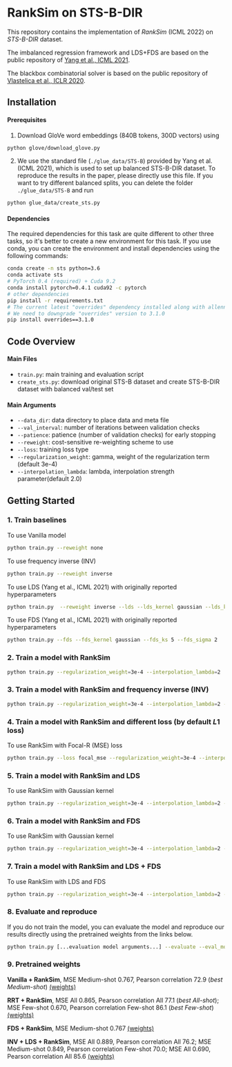 # RankSim on STS-B-DIR
This repository contains the implementation of *RankSim* (ICML 2022) on *STS-B-DIR* dataset. 

The imbalanced regression framework and LDS+FDS are based on the public repository of [Yang et al., ICML 2021](https://github.com/YyzHarry/imbalanced-regression/tree/main/imdb-wiki-dir). 

The blackbox combinatorial solver is based on the public repository of [Vlastelica et al., ICLR 2020](https://github.com/martius-lab/blackbox-backprop).

## Installation

#### Prerequisites

1. Download GloVe word embeddings (840B tokens, 300D vectors) using

```bash
python glove/download_glove.py
```

2. We use the standard file (`./glue_data/STS-B`) provided by Yang et al.(ICML 2021), which is used to set up balanced STS-B-DIR dataset. To reproduce the results in the paper, please directly use this file. If you want to try different balanced splits, you can delete the folder `./glue_data/STS-B` and run

```bash
python glue_data/create_sts.py
```


#### Dependencies

The required dependencies for this task are quite different to other three tasks, so it's better to create a new environment for this task. If you use conda, you can create the environment and install dependencies using the following commands:

```bash
conda create -n sts python=3.6
conda activate sts
# PyTorch 0.4 (required) + Cuda 9.2
conda install pytorch=0.4.1 cuda92 -c pytorch
# other dependencies
pip install -r requirements.txt
# The current latest "overrides" dependency installed along with allennlp 0.5.0 will now raise error. 
# We need to downgrade "overrides" version to 3.1.0
pip install overrides==3.1.0
```

## Code Overview

#### Main Files

- `train.py`: main training and evaluation script
- `create_sts.py`: download original STS-B dataset and create STS-B-DIR dataset with balanced val/test set 


#### Main Arguments

- `--data_dir`: data directory to place data and meta file
- `--val_interval`: number of iterations between validation checks
- `--patience`: patience (number of validation checks) for early stopping
- `--reweight`: cost-sensitive re-weighting scheme to use
- `--loss`: training loss type
- `--regularization_weight`: gamma, weight of the regularization term (default 3e-4)
- `--interpolation_lambda`: lambda, interpolation strength parameter(default 2.0) 

## Getting Started

### 1. Train baselines

To use Vanilla model

```bash
python train.py --reweight none
```
To use frequency inverse (INV)

```bash
python train.py --reweight inverse
```

To use LDS (Yang et al., ICML 2021) with originally reported hyperparameters

```bash
python train.py  --reweight inverse --lds --lds_kernel gaussian --lds_ks 5 --lds_sigma 2
```

To use FDS (Yang et al., ICML 2021) with originally reported hyperparameters

```bash
python train.py --fds --fds_kernel gaussian --fds_ks 5 --fds_sigma 2
```

### 2. Train a model with RankSim

```bash
python train.py --regularization_weight=3e-4 --interpolation_lambda=2 
```

### 3. Train a model with RankSim and frequency inverse (INV)

```bash
python train.py --regularization_weight=3e-4 --interpolation_lambda=2 --reweight inverse
```

### 4. Train a model with RankSim and different loss (by default $L1$ loss)

To use RankSim with Focal-R (MSE) loss 

```bash
python train.py --loss focal_mse --regularization_weight=3e-4 --interpolation_lambda=2 --reweight inverse
```

### 5. Train a model with RankSim and LDS

To use RankSim with Gaussian kernel 

```bash
python train.py --regularization_weight=3e-4 --interpolation_lambda=2 --reweight inverse --lds --lds_kernel gaussian --lds_ks 5 --lds_sigma 2 
```

### 6. Train a model with RankSim and FDS

To use RankSim with Gaussian kernel 

```bash
python train.py --regularization_weight=3e-4 --interpolation_lambda=2 --reweight inverse --lds --lds_kernel gaussian --lds_ks 5 --lds_sigma 2 
```

### 7. Train a model with RankSim and LDS + FDS

To use RankSim  with LDS  and FDS 

```bash
python train.py --regularization_weight=3e-4 --interpolation_lambda=2 --reweight inverse --lds --lds_kernel gaussian --lds_ks 5 --lds_sigma 2 --fds --fds_kernel gaussian --fds_ks 5 --fds_sigma 2 
```

### 8. Evaluate and reproduce

If you do not train the model, you can evaluate the model and reproduce our results directly using the pretrained weights from the links below.

```bash
python train.py [...evaluation model arguments...] --evaluate --eval_model <path_to_evaluation_ckpt>
```

### 9. Pretrained weights 
__Vanilla + RankSim__, MSE Medium-shot 0.767, Pearson correlation 72.9 (*best Medium-shot*)
[(weights)](https://drive.google.com/file/d/1YfrRxSIlgQPFDtGodhcUfIjp-laSqm20/view?usp=sharing) <br>

__RRT + RankSim__, MSE All 0.865, Pearson correlation All 77.1 (*best All-shot*); MSE Few-shot 0.670, Pearson correlation Few-shot 86.1 (*best Few-shot*)
[(weights)](https://drive.google.com/file/d/1x-M8VhwCVvFvu36f_VwGn_UDzZOEPUjF/view?usp=sharing) <br>

__FDS + RankSim__, MSE Medium-shot 0.767
[(weights)](https://drive.google.com/file/d/1vjcIs2gXhQUidnLxgsCL0RoA59bklCTN/view?usp=sharing) <br>

__INV + LDS + RankSim__, MSE All 0.889, Pearson correlation All 76.2; MSE Medium-shot 0.849, Pearson correlation Few-shot 70.0; MSE All 0.690, Pearson correlation All 85.6
[(weights)](https://drive.google.com/file/d/12kVI2Mm5hcVXeBPikN9dBJkpPPrfHLmS/view?usp=sharing) <br>


